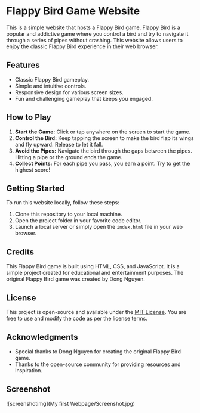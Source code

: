 # Flappy Bird Game Website

This is a simple website that hosts a Flappy Bird game. Flappy Bird is a popular and addictive game where you control a bird and try to navigate it through a series of pipes without crashing. This website allows users to enjoy the classic Flappy Bird experience in their web browser.

## Features

- Classic Flappy Bird gameplay.
- Simple and intuitive controls.
- Responsive design for various screen sizes.
- Fun and challenging gameplay that keeps you engaged.

## How to Play

1. **Start the Game:** Click or tap anywhere on the screen to start the game.
2. **Control the Bird:** Keep tapping the screen to make the bird flap its wings and fly upward. Release to let it fall.
3. **Avoid the Pipes:** Navigate the bird through the gaps between the pipes. Hitting a pipe or the ground ends the game.
4. **Collect Points:** For each pipe you pass, you earn a point. Try to get the highest score!

## Getting Started

To run this website locally, follow these steps:

1. Clone this repository to your local machine.
2. Open the project folder in your favorite code editor.
3. Launch a local server or simply open the `index.html` file in your web browser.

## Credits

This Flappy Bird game is built using HTML, CSS, and JavaScript. It is a simple project created for educational and entertainment purposes. The original Flappy Bird game was created by Dong Nguyen.

## License

This project is open-source and available under the [MIT License](LICENSE). You are free to use and modify the code as per the license terms.

## Acknowledgments

- Special thanks to Dong Nguyen for creating the original Flappy Bird game.
- Thanks to the open-source community for providing resources and inspiration.

## Screenshot
![screenshotimg](My first Webpage/Screenshot.jpg)